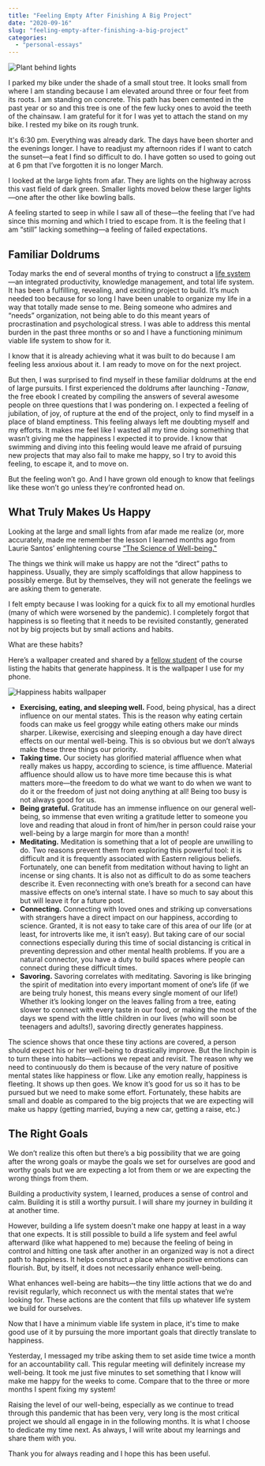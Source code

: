 ```yaml
---
title: "Feeling Empty After Finishing A Big Project"
date: "2020-09-16"
slug: "feeling-empty-after-finishing-a-big-project"
categories:
  - "personal-essays"
---
```


![Plant behind lights](images/Plant-behind-lights.jpg)

I parked my bike under the shade of a small stout tree. It looks small from where I am standing because I am elevated around three or four feet from its roots. I am standing on concrete. This path has been cemented in the past year or so and this tree is one of the few lucky ones to avoid the teeth of the chainsaw. I am grateful for it for I was yet to attach the stand on my bike. I rested my bike on its rough trunk.

It's 6:30 pm. Everything was already dark. The days have been shorter and the evenings longer. I have to readjust my afternoon rides if I want to catch the sunset—a feat I find so difficult to do. I have gotten so used to going out at 6 pm that I’ve forgotten it is no longer March.

I looked at the large lights from afar. They are lights on the highway across this vast field of dark green. Smaller lights moved below these larger lights—one after the other like bowling balls.

A feeling started to seep in while I saw all of these—the feeling that I’ve had since this morning and which I tried to escape from. It is the feeling that I am “still” lacking something—a feeling of failed expectations.

## Familiar Doldrums

Today marks the end of several months of trying to construct a [life system](https://www.evernote.com/l/AiGNBsNe_w1C4bjGxBluu_kElfrJ9-0HrDA)—an integrated productivity, knowledge management, and total life system. It has been a fulfilling, revealing, and exciting project to build. It’s much needed too because for so long I have been unable to organize my life in a way that totally made sense to me. Being someone who admires and “needs” organization, not being able to do this meant years of procrastination and psychological stress. I was able to address this mental burden in the past three months or so and I have a functioning minimum viable life system to show for it.

I know that it is already achieving what it was built to do because I am feeling less anxious about it. I am ready to move on for the next project.

But then, I was surprised to find myself in these familiar doldrums at the end of large pursuits. I first experienced the doldrums after launching -_Tanaw_, the free ebook I created by compiling the answers of several awesome people on three questions that I was pondering on. I expected a feeling of jubilation, of joy, of rupture at the end of the project, only to find myself in a place of bland emptiness. This feeling always left me doubting myself and my efforts. It makes me feel like I wasted all my time doing something that wasn’t giving me the happiness I expected it to provide. I know that swimming and diving into this feeling would leave me afraid of pursuing new projects that may also fail to make me happy, so I try to avoid this feeling, to escape it, and to move on.

But the feeling won’t go. And I have grown old enough to know that feelings like these won’t go unless they’re confronted head on.

## What Truly Makes Us Happy

Looking at the large and small lights from afar made me realize (or, more accurately, made me remember the lesson I learned months ago from Laurie Santos’ enlightening course [“The Science of Well-being."](https://www.coursera.org/learn/the-science-of-well-being)

The things we think will make us happy are not the “direct” paths to happiness. Usually, they are simply scaffoldings that allow happiness to possibly emerge. But by themselves, they will not generate the feelings we are asking them to generate.

I felt empty because I was looking for a quick fix to all my emotional hurdles (many of which were worsened by the pandemic). I completely forgot that happiness is so fleeting that it needs to be revisited constantly, generated not by big projects but by small actions and habits.

What are these habits?

Here’s a wallpaper created and shared by a [fellow student](https://www.facebook.com/groups/happinesslab) of the course listing the habits that generate happiness. It is the wallpaper I use for my phone.

![Happiness habits wallpaper](images/happiness-habits.jpeg)

- **Exercising, eating, and sleeping well.** Food, being physical, has a direct influence on our mental states. This is the reason why eating certain foods can make us feel groggy while eating others make our minds sharper. Likewise, exercising and sleeping enough a day have direct effects on our mental well-being. This is so obvious but we don’t always make these three things our priority.
- **Taking time.** Our society has glorified material affluence when what really makes us happy, according to science, is time affluence. Material affluence should allow us to have more time because this is what matters more—the freedom to do what we want to do when we want to do it or the freedom of just not doing anything at all! Being too busy is not always good for us.
- **Being grateful.** Gratitude has an immense influence on our general well-being, so immense that even writing a gratitude letter to someone you love and reading that aloud in front of him/her in person could raise your well-being by a large margin for more than a month!
- **Meditating.** Meditation is something that a lot of people are unwilling to do. Two reasons prevent them from exploring this powerful tool: it is difficult and it is frequently associated with Eastern religious beliefs. Fortunately, one can benefit from meditation without having to light an incense or sing chants. It is also not as difficult to do as some teachers describe it. Even reconnecting with one’s breath for a second can have massive effects on one’s internal state. I have so much to say about this but will leave it for a future post.
- **Connecting.** Connecting with loved ones and striking up conversations with strangers have a direct impact on our happiness, according to science. Granted, it is not easy to take care of this area of our life (or at least, for introverts like me, it isn’t easy). But taking care of our social connections especially during this time of social distancing is critical in preventing depression and other mental health problems. If you are a natural connector, you have a duty to build spaces where people can connect during these difficult times.
- **Savoring.** Savoring correlates with meditating. Savoring is like bringing the spirit of meditation into every important moment of one’s life (if we are being truly honest, this means every single moment of our life!) Whether it’s looking longer on the leaves falling from a tree, eating slower to connect with every taste in our food, or making the most of the days we spend with the little children in our lives (who will soon be teenagers and adults!), savoring directly generates happiness.

The science shows that once these tiny actions are covered, a person should expect his or her well-being to drastically improve. But the linchpin is to turn these into habits—actions we repeat and revisit. The reason why we need to continuously do them is because of the very nature of positive mental states like happiness or flow. Like any emotion really, happiness is fleeting. It shows up then goes. We know it’s good for us so it has to be pursued but we need to make some effort. Fortunately, these habits are small and doable as compared to the big projects that we are expecting will make us happy (getting married, buying a new car, getting a raise, etc.)

## The Right Goals

We don’t realize this often but there’s a big possibility that we are going after the wrong goals or maybe the goals we set for ourselves are good and worthy goals but we are expecting a lot from them or we are expecting the wrong things from them.

Building a productivity system, I learned, produces a sense of control and calm. Building it is still a worthy pursuit. I will share my journey in building it at another time.

However, building a life system doesn't make one happy at least in a way that one expects. It is still possible to build a life system and feel awful afterward (like what happened to me) because the feeling of being in control and hitting one task after another in an organized way is not a direct path to happiness. It helps construct a place where positive emotions can flourish. But, by itself, it does not necessarily enhance well-being.

What enhances well-being are habits—the tiny little actions that we do and revisit regularly, which reconnect us with the mental states that we’re looking for. These actions are the content that fills up whatever life system we build for ourselves.

Now that I have a minimum viable life system in place, it's time to make good use of it by pursuing the more important goals that directly translate to happiness.

Yesterday, I messaged my tribe asking them to set aside time twice a month for an accountability call. This regular meeting will definitely increase my well-being. It took me just five minutes to set something that I know will make me happy for the weeks to come. Compare that to the three or more months I spent fixing my system!

Raising the level of our well-being, especially as we continue to tread through this pandemic that has been very, very long is the most critical project we should all engage in in the following months. It is what I choose to dedicate my time next. As always, I will write about my learnings and share them with you.

Thank you for always reading and I hope this has been useful.
